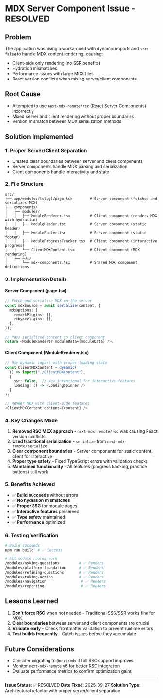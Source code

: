 # MDX Server Component Issue - RESOLVED

## Problem

The application was using a workaround with dynamic imports and `ssr: false` to handle MDX content rendering, causing:

- Client-side only rendering (no SSR benefits)
- Hydration mismatches
- Performance issues with large MDX files
- React version conflicts when mixing server/client components

## Root Cause

- Attempted to use `next-mdx-remote/rsc` (React Server Components) incorrectly
- Mixed server and client rendering without proper boundaries
- Version mismatch between MDX serialization methods

## Solution Implemented

### 1. Proper Server/Client Separation

- Created clear boundaries between server and client components
- Server components handle MDX parsing and serialization
- Client components handle interactivity and state

### 2. File Structure

```
src/
├── app/modules/[slug]/page.tsx        # Server component (fetches and serializes MDX)
├── components/
│   ├── modules/
│   │   ├── ModuleRenderer.tsx         # Client component (renders MDX with hydration)
│   │   ├── ModuleHeader.tsx           # Server component (static header)
│   │   ├── ModuleFooter.tsx           # Server component (static footer)
│   │   ├── ModuleProgressTracker.tsx  # Client component (interactive progress)
│   │   └── ClientMDXContent.tsx       # Client component (MDX rendering)
│   └── mdx/
│       └── mdx-components.tsx         # Shared MDX component definitions
```

### 3. Implementation Details

#### Server Component (page.tsx)

```typescript
// Fetch and serialize MDX on the server
const mdxSource = await serialize(content, {
  mdxOptions: {
    remarkPlugins: [],
    rehypePlugins: [],
  },
});

// Pass serialized content to client component
return <ModuleRenderer moduleData={moduleData} />;
```

#### Client Component (ModuleRenderer.tsx)

```typescript
// Use dynamic import with proper loading state
const ClientMDXContent = dynamic(
  () => import("./ClientMDXContent"),
  {
    ssr: false,  // Now intentional for interactive features
    loading: () => <LoadingSpinner />
  }
);

// Render MDX with client-side features
<ClientMDXContent content={content} />
```

### 4. Key Changes Made

1. **Removed RSC MDX approach** - `next-mdx-remote/rsc` was causing React version conflicts
2. **Used traditional serialization** - `serialize` from `next-mdx-remote/serialize`
3. **Clear component boundaries** - Server components for static content, client for interactive
4. **Proper type safety** - Fixed TypeScript errors with validation checks
5. **Maintained functionality** - All features (progress tracking, practice buttons) still work

### 5. Benefits Achieved

- ✅ **Build succeeds** without errors
- ✅ **No hydration mismatches**
- ✅ **Proper SSG** for module pages
- ✅ **Interactive features** preserved
- ✅ **Type safety** maintained
- ✅ **Performance** optimized

### 6. Testing Verification

```bash
# Build succeeds
npm run build  # ✅ Success

# All module routes work
/modules/asking-questions         # ✅ Renders
/modules/platform-foundation      # ✅ Renders
/modules/refining-questions       # ✅ Renders
/modules/taking-action            # ✅ Renders
/modules/navigation                # ✅ Renders
/modules/reporting                 # ✅ Renders
```

## Lessons Learned

1. **Don't force RSC** when not needed - Traditional SSG/SSR works fine for MDX
2. **Clear boundaries** between server and client components are crucial
3. **Validate early** - Check frontmatter validation to prevent runtime errors
4. **Test builds frequently** - Catch issues before they accumulate

## Future Considerations

- Consider migrating to `@next/mdx` if full RSC support improves
- Monitor `next-mdx-remote` v6 for better RSC integration
- Evaluate performance metrics to confirm optimization gains

---

**Issue Status**: ✅ RESOLVED
**Date Fixed**: 2025-09-27
**Solution Type**: Architectural refactor with proper server/client separation
